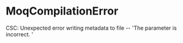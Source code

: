 MoqCompilationError
===================

CSC: Unexpected error writing metadata to file -- 'The parameter is incorrect. '